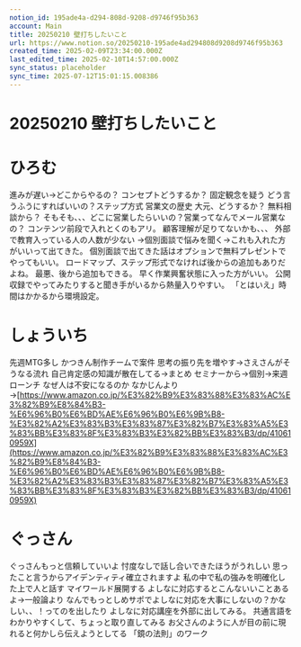 ```yaml
---
notion_id: 195ade4a-d294-808d-9208-d9746f95b363
account: Main
title: 20250210 壁打ちしたいこと
url: https://www.notion.so/20250210-195ade4ad294808d9208d9746f95b363
created_time: 2025-02-09T23:34:00.000Z
last_edited_time: 2025-02-10T14:57:00.000Z
sync_status: placeholder
sync_time: 2025-07-12T15:01:15.008386
---
```

# 20250210 壁打ちしたいこと

# ひろむ
進みが遅い→どこからやるの？
コンセプトどうするか？
固定観念を疑う
どう言うふうにすればいいの？ステップ方式
営業文の歴史
大元、どうするか？
無料相談から？
そもそも、、、どこに営業したらいいの？営業ってなんでメール営業なの？
コンテンツ前段で入れとくのもアリ。
顧客理解が足りてないかも、、、
外部で教育入っている人の人数が少ない
→個別面談で悩みを聞く→これも入れた方がいいって出てきた。
個別面談で出てきた話はオプションで無料プレゼントでやってもいい。
ロードマップ、ステップ形式でなければ後からの追加もありだよね。
最悪、後から追加もできる。
早く作業興奮状態に入った方がいい。
公開収録でやってみたりすると聞き手がいるから熱量入りやすい。
「とはいえ」時間はかかるから環境設定。
# しょういち
先週MTG多し
かつきん制作チームで案件
思考の振り先を増やす→さえさんがそうなる流れ
自己肯定感の知識が散在してる→まとめ
セミナーから→個別→来週ローンチ
なぜ人は不安になるのか
なかじんより→[https://www.amazon.co.jp/%E3%82%B9%E3%83%88%E3%83%AC%E3%82%B9%E8%84%B3-%E6%96%B0%E6%BD%AE%E6%96%B0%E6%9B%B8-%E3%82%A2%E3%83%B3%E3%83%87%E3%82%B7%E3%83%A5%E3%83%BB%E3%83%8F%E3%83%B3%E3%82%BB%E3%83%B3/dp/410610959X](https://www.amazon.co.jp/%E3%82%B9%E3%83%88%E3%83%AC%E3%82%B9%E8%84%B3-%E6%96%B0%E6%BD%AE%E6%96%B0%E6%9B%B8-%E3%82%A2%E3%83%B3%E3%83%87%E3%82%B7%E3%83%A5%E3%83%BB%E3%83%8F%E3%83%B3%E3%82%BB%E3%83%B3/dp/410610959X)
# ぐっさん
ぐっさんもっと信頼していいよ
忖度なしで話し合いできたほうがうれしい
思ったこと言うからアイデンティティ確立されますよ
  私の中で私の強みを明確化した上で人と話す
  マイワールド展開する
よしなに対応するとこんないいことあるよ→一般論より
なんでもっとしめサポでよしなに対応を大事にしないの？かなしい、、！ってのを出したり
よしなに対応講座を外部に出してみる。
共通言語をわかりやすくして、ちょっと取り直してみる
お父さんのように人が目の前に現れると何かしら伝えようとしてる
「鏡の法則」のワーク